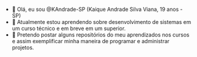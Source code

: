 - 👋 Olá, eu sou @KAndrade-SP (Kaique Andrade Silva Viana, 19 anos - SP)
- 🌱 Atualmente estou aprendendo sobre desenvolvimento de sistemas em um curso técnico e em breve em um superior.
- 💞️ Pretendo postar alguns repositórios do meu aprendizados nos cursos e assim exemplificar minha maneira de programar e administrar projetos.

